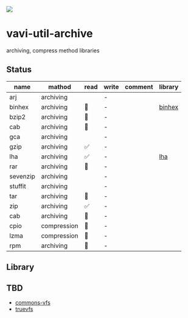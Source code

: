 [![](https://jitpack.io/v/umjammer/vavi-util-archive.svg)](https://jitpack.io/#umjammer/vavi-util-archive)

# vavi-util-archive

 archiving, compress method libraries

## Status

|name | mathod | read | write | comment | library |
|-----|--------|--------|--------|---------|---------|
|arj | archiving | | - | ||
|binhex | archiving | 🚧 | - | | [binhex](https://github.com/umjammer/JBinHex) |
|bzip2 | archiving | 🚧 | - | ||
|cab | archiving | 🚧 | - | ||
|gca | archiving | | - | ||
|gzip | archiving | ✅ | - | ||
|lha | archiving | ✅ | - | | [lha](https://github.com/umjammer/jlha) |
|rar | archiving | 🚧 | - | ||
|sevenzip | archiving | | - | ||
|stuffit | archiving | | - | ||
|tar | archiving | 🚧 | - | ||
|zip | archiving | ✅ | - | ||
|cab | archiving | 🚧 | - | ||
|cpio | compression | 🚧 | - | ||
|lzma | compression | 🚧 | - | ||
|rpm | archiving | 🚧 | - | ||

## Library


## TBD

* [commons-vfs](https://commons.apache.org/proper/commons-vfs/)
* [truevfs](https://github.com/christian-schlichtherle/truevfs)

